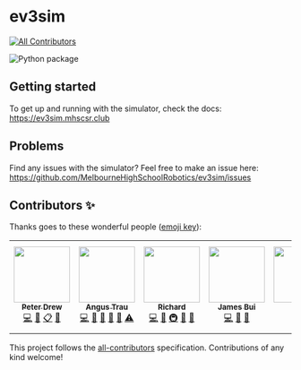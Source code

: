 # ev3sim
<!-- ALL-CONTRIBUTORS-BADGE:START - Do not remove or modify this section -->
[![All Contributors](https://img.shields.io/badge/all_contributors-7-orange.svg?style=flat-square)](#contributors-)
<!-- ALL-CONTRIBUTORS-BADGE:END -->

![Python package](https://github.com/MelbourneHighSchoolRobotics/ev3sim/workflows/Python%20package/badge.svg)

## Getting started

To get up and running with the simulator, check the docs: https://ev3sim.mhscsr.club

## Problems

Find any issues with the simulator? Feel free to make an issue here: https://github.com/MelbourneHighSchoolRobotics/ev3sim/issues

## Contributors ✨

Thanks goes to these wonderful people ([emoji key](https://allcontributors.org/docs/en/emoji-key)):

<!-- ALL-CONTRIBUTORS-LIST:START - Do not remove or modify this section -->
<!-- prettier-ignore-start -->
<!-- markdownlint-disable -->
<table>
  <tr>
    <td align="center"><a href="https://pdrew.com/"><img src="https://avatars2.githubusercontent.com/u/10608341?v=4" width="100px;" alt=""/><br /><sub><b>Peter Drew</b></sub></a><br /><a href="https://github.com/MelbourneHighSchoolRobotics/ev3sim/commits?author=peter-drew" title="Code">💻</a> <a href="https://github.com/MelbourneHighSchoolRobotics/ev3sim/commits?author=peter-drew" title="Documentation">📖</a> <a href="#eventOrganizing-peter-drew" title="Event Organizing">📋</a> <a href="#ideas-peter-drew" title="Ideas, Planning, & Feedback">🤔</a></td>
    <td align="center"><a href="https://angus.ws"><img src="https://avatars1.githubusercontent.com/u/13267947?v=4" width="100px;" alt=""/><br /><sub><b>Angus Trau</b></sub></a><br /><a href="https://github.com/MelbourneHighSchoolRobotics/ev3sim/commits?author=angustrau" title="Code">💻</a> <a href="https://github.com/MelbourneHighSchoolRobotics/ev3sim/commits?author=angustrau" title="Documentation">📖</a> <a href="#ideas-angustrau" title="Ideas, Planning, & Feedback">🤔</a> <a href="#question-angustrau" title="Answering Questions">💬</a> <a href="https://github.com/MelbourneHighSchoolRobotics/ev3sim/pulls?q=is%3Apr+reviewed-by%3Aangustrau" title="Reviewed Pull Requests">👀</a> <a href="https://github.com/MelbourneHighSchoolRobotics/ev3sim/commits?author=angustrau" title="Tests">⚠️</a></td>
    <td align="center"><a href="https://dalordish.github.io"><img src="https://avatars2.githubusercontent.com/u/5959205?v=4" width="100px;" alt=""/><br /><sub><b>Richard</b></sub></a><br /><a href="https://github.com/MelbourneHighSchoolRobotics/ev3sim/commits?author=Dalordish" title="Code">💻</a> <a href="https://github.com/MelbourneHighSchoolRobotics/ev3sim/commits?author=Dalordish" title="Documentation">📖</a> <a href="#infra-Dalordish" title="Infrastructure (Hosting, Build-Tools, etc)">🚇</a> <a href="#ideas-Dalordish" title="Ideas, Planning, & Feedback">🤔</a> <a href="https://github.com/MelbourneHighSchoolRobotics/ev3sim/pulls?q=is%3Apr+reviewed-by%3ADalordish" title="Reviewed Pull Requests">👀</a></td>
    <td align="center"><a href="https://github.com/jtbui20"><img src="https://avatars2.githubusercontent.com/u/29140560?v=4" width="100px;" alt=""/><br /><sub><b>James Bui</b></sub></a><br /><a href="https://github.com/MelbourneHighSchoolRobotics/ev3sim/commits?author=jtbui20" title="Code">💻</a> <a href="#design-jtbui20" title="Design">🎨</a> <a href="https://github.com/MelbourneHighSchoolRobotics/ev3sim/pulls?q=is%3Apr+reviewed-by%3Ajtbui20" title="Reviewed Pull Requests">👀</a></td>
    <td align="center"><a href="https://github.com/platy11"><img src="https://avatars0.githubusercontent.com/u/17060983?v=4" width="100px;" alt=""/><br /><sub><b>Max</b></sub></a><br /><a href="https://github.com/MelbourneHighSchoolRobotics/ev3sim/commits?author=platy11" title="Code">💻</a> <a href="https://github.com/MelbourneHighSchoolRobotics/ev3sim/pulls?q=is%3Apr+reviewed-by%3Aplaty11" title="Reviewed Pull Requests">👀</a></td>
    <td align="center"><a href="https://github.com/glipR"><img src="https://avatars1.githubusercontent.com/u/37640160?v=4" width="100px;" alt=""/><br /><sub><b>Jackson Goerner</b></sub></a><br /><a href="https://github.com/MelbourneHighSchoolRobotics/ev3sim/commits?author=glipR" title="Code">💻</a> <a href="https://github.com/MelbourneHighSchoolRobotics/ev3sim/commits?author=glipR" title="Documentation">📖</a> <a href="#maintenance-glipR" title="Maintenance">🚧</a> <a href="#ideas-glipR" title="Ideas, Planning, & Feedback">🤔</a> <a href="#question-glipR" title="Answering Questions">💬</a> <a href="https://github.com/MelbourneHighSchoolRobotics/ev3sim/pulls?q=is%3Apr+reviewed-by%3AglipR" title="Reviewed Pull Requests">👀</a></td>
    <td align="center"><a href="https://github.com/Juicymangoes123"><img src="https://avatars0.githubusercontent.com/u/53684212?v=4" width="100px;" alt=""/><br /><sub><b>Juicymangoes123</b></sub></a><br /><a href="https://github.com/MelbourneHighSchoolRobotics/ev3sim/commits?author=Juicymangoes123" title="Documentation">📖</a></td>
  </tr>
</table>

<!-- markdownlint-enable -->
<!-- prettier-ignore-end -->
<!-- ALL-CONTRIBUTORS-LIST:END -->

This project follows the [all-contributors](https://github.com/all-contributors/all-contributors) specification. Contributions of any kind welcome!